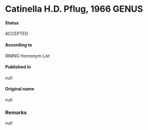 # Catinella H.D. Pflug, 1966 GENUS

#### Status
ACCEPTED

#### According to
IRMNG Homonym List

#### Published in
null

#### Original name
null

### Remarks
null